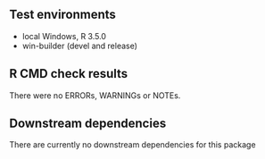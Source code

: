 
## Test environments
* local Windows, R 3.5.0
* win-builder (devel and release)

## R CMD check results
There were no ERRORs, WARNINGs or NOTEs.  

## Downstream dependencies
There are currently no downstream dependencies for this package